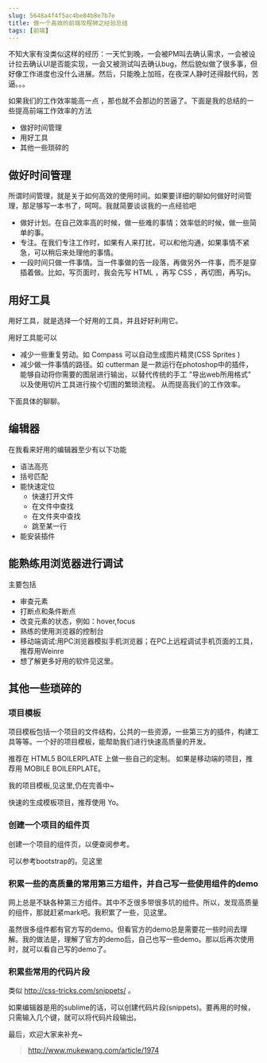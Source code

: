 ```yaml
---
slug: 5648a4f4f5ac4be84b8e7b7e
title: 做一个高效的前端攻程狮之经验总结
tags: [前端]
---
```


不知大家有没类似这样的经历：一天忙到晚，一会被PM叫去确认需求，一会被设计拉去确认UI是否能实现，一会又被测试叫去确认bug，然后貌似做了很多事，但好像工作进度也没什么进展。然后，只能晚上加班，在夜深人静时还得敲代码，苦逼。。。

如果我们的工作效率能高一点 ，那也就不会那边的苦逼了。下面是我的总结的一些提高前端工作效率的方法

* 做好时间管理
* 用好工具
* 其他一些琐碎的

## 做好时间管理
所谓时间管理，就是关于如何高效的使用时间。如果要详细的聊如何做好时间管理，那足够写一本书了，呵呵。我就简要谈谈我的一点经验吧

* 做好计划。在自己效率高的时候，做一些难的事情；效率低的时候，做一些简单的事。
* 专注。在我们专注工作时，如果有人来打扰，可以和他沟通，如果事情不紧急，可以稍后来处理他的事情。
* 一段时间只做一件事情。当一件事做的告一段落，再做另外一件事，而不是穿插着做。比如，写页面时，我会先写 HTML ，再写 CSS ，再切图，再写js。

## 用好工具
用好工具，就是选择一个好用的工具，并且好好利用它。

用好工具能可以

* 减少一些重复劳动。如 Compass 可以自动生成图片精灵(CSS Sprites )
* 减少做一件事情的路径。如 cutterman 是一款运行在photoshop中的插件，能够自动将你需要的图层进行输出，以替代传统的手工 "导出web所用格式" 以及使用切片工具进行挨个切图的繁琐流程。
从而提高我们的工作效率。

下面具体的聊聊。

## 编辑器

在我看来好用的编辑器至少有以下功能

* 语法高亮
* 括号匹配
* 能快速定位
    * 快速打开文件
    * 在文件中查找
	* 在文件夹中查找
	* 跳至某一行
* 能安装插件

## 能熟练用浏览器进行调试

主要包括

* 审查元素
* 打断点和条件断点
* 改变元素的状态，例如：hover,focus
* 熟练的使用浏览器的控制台
* 移动端调试:用PC浏览器模拟手机浏览器；在PC上远程调试手机页面的工具，推荐用Weinre
* 想了解更多好用的软件见这里。

## 其他一些琐碎的
### 项目模板

项目模板包括一个项目的文件结构，公共的一些资源，一些第三方的插件，构建工具等等。一个好的项目模板，能帮助我们进行快速高质量的开发。

推荐在 HTML5  BOILERPLATE 上做一些自己的定制。
如果是移动端的项目，推荐用 MOBILE  BOILERPLATE。    

我的项目模板,见这里,仍在完善中~

快速的生成模板项目，推荐使用 Yo。 

### 创建一个项目的组件页

创建一个项目的组件页，以便查阅参考。

可以参考bootstrap的。见这里

### 积累一些的高质量的常用第三方组件，并自己写一些使用组件的demo

网上总是不缺各种第三方组件。其中不乏很多带很多坑的组件。所以，发现高质量的组件，那就赶紧mark吧。我积累了一些，见这里。

虽然很多组件都有官方写的demo。但看官方的demo总是需要花一些时间去理解。我的做法是，理解了官方的demo后，自己也写一些demo。那以后再次使用时，就可以看自己写的demo了。

### 积累些常用的代码片段

类似 http://css-tricks.com/snippets/ 。 

如果编辑器是用的sublime的话，可以创建代码片段(snippets)。要再用的时候，只需输入几个键，就可以将代码片段输出。

最后，欢迎大家来补充~

> http://www.mukewang.com/article/1974
